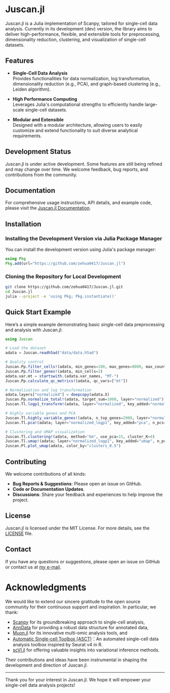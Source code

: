 # Juscan.jl

Juscan.jl is a Julia implementation of Scanpy, tailored for single-cell data analysis. Currently in its development (dev) version, the library aims to deliver high-performance, flexible, and extensible tools for preprocessing, dimensionality reduction, clustering, and visualization of single-cell datasets.

## Features

- **Single-Cell Data Analysis**  
  Provides functionalities for data normalization, log transformation, dimensionality reduction (e.g., PCA), and graph-based clustering (e.g., Leiden algorithm).

- **High Performance Computing**  
  Leverages Julia's computational strengths to efficiently handle large-scale single-cell datasets.

- **Modular and Extensible**  
  Designed with a modular architecture, allowing users to easily customize and extend functionality to suit diverse analytical requirements.

## Development Status

Juscan.jl is under active development. Some features are still being refined and may change over time. We welcome feedback, bug reports, and contributions from the community.

## Documentation

For comprehensive usage instructions, API details, and example code, please visit the [Juscan.jl Documentation](https://zehua0417.github.io/Juscan.jl/).

## Installation

### Installing the Development Version via Julia Package Manager

You can install the development version using Julia's package manager:

```julia
using Pkg
Pkg.add(url="https://github.com/zehua0417/Juscan.jl")
```

### Cloning the Repository for Local Development

```bash
git clone https://github.com/zehua0417/Juscan.jl.git
cd Juscan.jl
julia --project -e 'using Pkg; Pkg.instantiate()'
```

## Quick Start Example

Here’s a simple example demonstrating basic single-cell data preprocessing and analysis with Juscan.jl:

```julia
using Juscan

# Load the dataset
adata = Juscan.readh5ad("data/data.h5ad")

# Quality control
Juscan.Pp.filter_cells!(adata, min_genes=100, max_genes=8000, max_counts=140000)
Juscan.Pp.filter_genes!(adata, min_cells=3)
adata.var.mt = startswith.(adata.var_names, "MT-")
Juscan.Pp.calculate_qc_metrics!(adata, qc_vars=["mt"])

# Normalization and log transformation
adata.layers["normalized"] = deepcopy(adata.X)
Juscan.Pp.normalize_total!(adata, target_sum=1000, layer="normalized")
Juscan.Tl.logp1_transform!(adata, layer="normalized", key_added="normalized_logp1")

# Highly variable genes and PCA
Juscan.Tl.highly_variable_genes!(adata, n_top_genes=2000, layer="normalized_logp1")
Juscan.Tl.pca!(adata; layer="normalized_logp1", key_added="pca", n_pcs=15)

# Clustering and UMAP visualization
Juscan.Tl.clustering!(adata, method="km", use_pca=15, cluster_K=4)
Juscan.Tl.umap!(adata; layer="normalized_logp1", key_added="umap", n_pcs=15)
Juscan.Pl.plot_umap(adata, color_by="clusters_0.5")
```

## Contributing

We welcome contributions of all kinds:

- **Bug Reports & Suggestions**: Please open an issue on GitHub.
- **Code or Documentation Updates**.
- **Discussions**: Share your feedback and experiences to help improve the project.

## License

Juscan.jl is licensed under the MIT License. For more details, see the [LICENSE](LICENSE) file.

## Contact

If you have any questions or suggestions, please open an issue on GitHub or contact us at [my e-mail](mailto:zehuali0417@gmail.com).

# Acknowledgments

We would like to extend our sincere gratitude to the open source community for their continuous support and inspiration. In particular, we thank:

- [Scanpy](https://github.com/theislab/scanpy) for its groundbreaking approach to single-cell analysis,
- [AnnData](https://github.com/theislab/anndata) for providing a robust data structure for annotated data,
- [Muon.jl](https://github.com/scverse/Muon.jl.git) for its innovative multi-omic analysis tools, and
- [Automatic Single-cell Toolbox (ASCT)](https://github.com/kaji331/ASCT)：An automated single-cell data analysis toolbox inspired by Seurat v4 in R.
- [scVI.jl](https://github.com/maren-ha/scVI.jl.git) for offering valuable insights into variational inference methods.

Their contributions and ideas have been instrumental in shaping the development and direction of Juscan.jl.

---

Thank you for your interest in Juscan.jl. We hope it will empower your single-cell data analysis projects!

